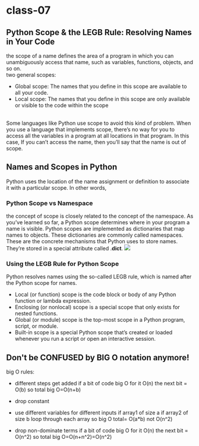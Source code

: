 # class-07
## Python Scope & the LEGB Rule: Resolving Names in Your Code
the scope of a name defines the area of a program in which you can unambiguously access that name, such as variables, functions, objects, and so on.
<br>
two general scopes:
* Global scope: The names that you define in this scope are available to all your code.
* Local scope: The names that you define in this scope are only available or visible to the code within the scope
<br>
Some languages like Python use scope to avoid this kind of problem. When you use a language that implements scope, there’s no way for you to access all the variables in a program at all locations in that program. In this case,
If you can’t access the name, then you’ll say that the name is out of scope.

## Names and Scopes in Python
Python uses the location of the name assignment or definition to associate it with a particular scope. In other words, 
<br>
### Python Scope vs Namespace
the concept of scope is closely related to the concept of the namespace. As you’ve learned so far, a Python scope determines where in your program a name is visible. Python scopes are implemented as dictionaries that map names to objects. These dictionaries are commonly called namespaces. These are the concrete mechanisms that Python uses to store names. They’re stored in a special attribute called .__dict__.
<img src='https://i.ytimg.com/vi/R2_beoINHe4/maxresdefault.jpg'/>

### Using the LEGB Rule for Python Scope
Python resolves names using the so-called LEGB rule, which is named after the Python scope for names.
* Local (or function) scope is the code block or body of any Python function or lambda expression. 
* Enclosing (or nonlocal) scope is a special scope that only exists for nested functions. 
* Global (or module) scope is the top-most scope in a Python program, script, or module.
* Built-in scope is a special Python scope that’s created or loaded whenever you run a script or open an interactive session.

## Don't be CONFUSED by BIG O notation anymore!
big O rules:
* different steps get added
if a bit of code big O for it O(n) the next bit = O(b) so total big O=O(n+b)

* drop constant

* use different variables for different inputs
if array1 of size a if array2 of size b loop through each array so big O total= O(a*b) not O(n^2)

* drop non-dominate terms
if a bit of code big O for it O(n) the next bit = O(n^2) so total big O=O(n+n^2)=O(n^2)
